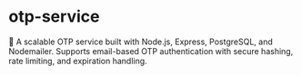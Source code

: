 # otp-service
🚀 A scalable OTP service built with Node.js, Express, PostgreSQL, and Nodemailer. Supports email-based OTP authentication with secure hashing, rate limiting, and expiration handling.
